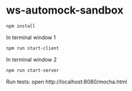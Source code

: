 # ws-automock-sandbox

```bash
npm install
```

In terminal window 1

```bash
npm run start-client
```

In terminal window 2

```bash
npm run start-server
```

Run tests: open http://localhost:8080/mocha.html

